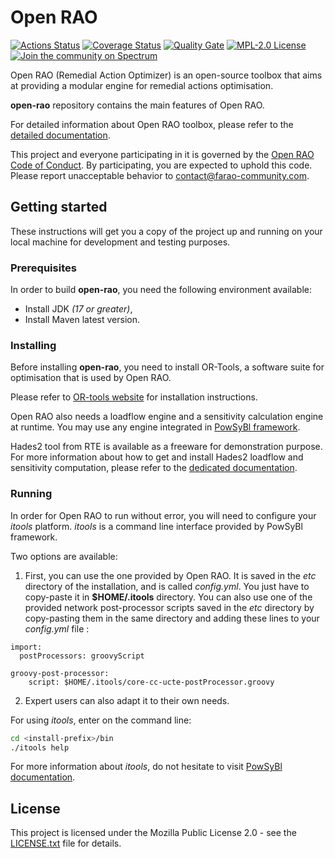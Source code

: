 # Open RAO
[![Actions Status](https://github.com/farao-community/farao-core/workflows/CI/badge.svg)](https://github.com/farao-community/farao-core/actions)
[![Coverage Status](https://sonarcloud.io/api/project_badges/measure?project=com.farao-community.farao%3Afarao-core&metric=coverage)](https://sonarcloud.io/component_measures?id=com.farao-community.farao%3Afarao-core&metric=coverage)
[![Quality Gate](https://sonarcloud.io/api/project_badges/measure?project=com.farao-community.farao%3Afarao-core&metric=alert_status)](https://sonarcloud.io/dashboard?id=com.farao-community.farao%3Afarao-core)
[![MPL-2.0 License](https://img.shields.io/badge/license-MPL_2.0-blue.svg)](https://www.mozilla.org/en-US/MPL/2.0/)
[![Join the community on Spectrum](https://withspectrum.github.io/badge/badge.svg)](https://spectrum.chat/farao-community)

Open RAO (Remedial Action Optimizer) is an open-source toolbox that aims at providing a modular engine for remedial actions optimisation.

**open-rao** repository contains the main features of Open RAO.

For detailed information about Open RAO toolbox, please refer to the [detailed documentation](  https://farao-community.github.io/docs/).

This project and everyone participating in it is governed by the [Open RAO Code of Conduct](https://github.com/farao-community/.github/blob/master/CODE_OF_CONDUCT.md). By participating, you are expected to uphold this code.
Please report unacceptable behavior to [contact@farao-community.com](mailto:contact@farao-community.com).

## Getting started

These instructions will get you a copy of the project up and running on your local machine
for development and testing purposes.

### Prerequisites

In order to build **open-rao**, you need the following environment available:
  - Install JDK *(17 or greater)*,
  - Install Maven latest version.

### Installing

Before installing **open-rao**, you need to install OR-Tools, a software suite for optimisation that is used by Open RAO.

Please refer to [OR-tools website](https://developers.google.com/optimization/install/download) for installation instructions.

Open RAO also needs a loadflow engine and a sensitivity calculation engine at runtime.
You may use any engine integrated in [PowSyBl framework](https://www.powsybl.org/).

Hades2 tool from RTE is available as a freeware for demonstration purpose.
For more information about how to get and install Hades2 loadflow and sensitivity computation, please refer to the
[dedicated documentation](https://rte-france.github.io/hades2/index.html).

### Running

In order for Open RAO to run without error, you will need to configure your *itools* platform. *itools* is a command line interface
provided by PowSyBl framework. 

Two options are available:
1.  First, you can use the one provided by Open RAO. It is saved in the *etc* directory of the installation, and is called *config.yml*.
You just have to copy-paste it in **$HOME/.itools** directory. You can also use one of the provided network post-processor scripts 
saved in the *etc* directory by copy-pasting them in the same directory and adding these lines to your *config.yml* file :

```$yml
import:
  postProcessors: groovyScript

groovy-post-processor:
    script: $HOME/.itools/core-cc-ucte-postProcessor.groovy

``` 

2.  Expert users can also adapt it to their own needs.

For using *itools*, enter on the command line:
 
```bash
cd <install-prefix>/bin
./itools help
```

For more information about *itools*, do not hesitate to visit [PowSyBl documentation](https://www.powsybl.org/docs/).

## License

This project is licensed under the Mozilla Public License 2.0 - see the [LICENSE.txt](https://github.com/farao-community/farao-core/blob/master/LICENSE.txt) file for details.
 

